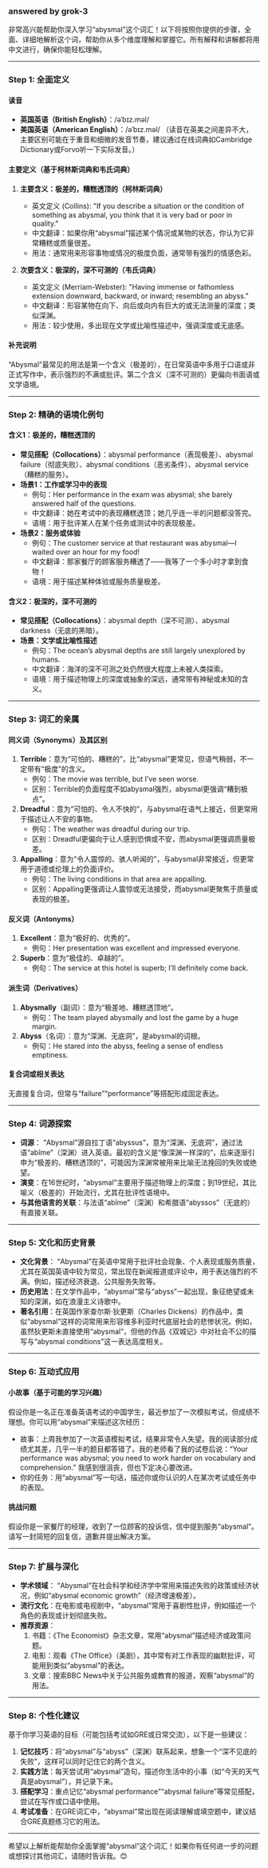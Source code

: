 ### answered by grok-3
非常高兴能帮助你深入学习“abysmal”这个词汇！以下将按照你提供的步骤，全面、详细地解析这个词，帮助你从多个维度理解和掌握它。所有解释和讲解都将用中文进行，确保你能轻松理解。

---

### Step 1: 全面定义
#### 读音
- **英国英语（British English）**：/əˈbɪz.məl/
- **美国英语（American English）**：/əˈbɪz.məl/
（读音在英美之间差异不大，主要区别可能在于重音和细微的发音节奏，建议通过在线词典如Cambridge Dictionary或Forvo听一下实际发音。）

#### 主要定义（基于柯林斯词典和韦氏词典）
1. **主要含义：极差的，糟糕透顶的（柯林斯词典）**
   - 英文定义 (Collins): "If you describe a situation or the condition of something as abysmal, you think that it is very bad or poor in quality."
   - 中文翻译：如果你用“abysmal”描述某个情况或某物的状态，你认为它非常糟糕或质量很差。
   - 用法：通常用来形容事物或情况的极度负面，通常带有强烈的情感色彩。
   
2. **次要含义：极深的，深不可测的（韦氏词典）**
   - 英文定义 (Merriam-Webster): "Having immense or fathomless extension downward, backward, or inward; resembling an abyss."
   - 中文翻译：形容某物在向下、向后或向内有巨大的或无法测量的深度；类似深渊。
   - 用法：较少使用，多出现在文学或比喻性描述中，强调深度或无底感。

#### 补充说明
“Abysmal”最常见的用法是第一个含义（极差的），在日常英语中多用于口语或非正式写作中，表示强烈的不满或批评。第二个含义（深不可测的）更偏向书面语或文学语境。

---

### Step 2: 精确的语境化例句
#### 含义1：极差的，糟糕透顶的
- **常见搭配（Collocations）**：abysmal performance（表现极差）、abysmal failure（彻底失败）、abysmal conditions（恶劣条件）、abysmal service（糟糕的服务）。
- **场景1：工作或学习中的表现**
  - 例句：Her performance in the exam was abysmal; she barely answered half of the questions.
  - 中文翻译：她在考试中的表现糟糕透顶；她几乎连一半的问题都没答完。
  - 语境：用于批评某人在某个任务或测试中的表现极差。
- **场景2：服务或体验**
  - 例句：The customer service at that restaurant was abysmal—I waited over an hour for my food!
  - 中文翻译：那家餐厅的顾客服务糟透了——我等了一个多小时才拿到食物！
  - 语境：用于描述某种体验或服务质量极差。

#### 含义2：极深的，深不可测的
- **常见搭配（Collocations）**：abysmal depth（深不可测）、abysmal darkness（无底的黑暗）。
- **场景：文学或比喻性描述**
  - 例句：The ocean’s abysmal depths are still largely unexplored by humans.
  - 中文翻译：海洋的深不可测之处仍然很大程度上未被人类探索。
  - 语境：用于描述物理上的深度或抽象的深远，通常带有神秘或未知的含义。

---

### Step 3: 词汇的亲属
#### 同义词（Synonyms）及其区别
1. **Terrible**：意为“可怕的、糟糕的”，比“abysmal”更常见，但语气稍弱，不一定带有“极度”的含义。
   - 例句：The movie was terrible, but I’ve seen worse.
   - 区别：Terrible的负面程度不如abysmal强烈，abysmal更强调“糟到极点”。
2. **Dreadful**：意为“可怕的、令人不快的”，与abysmal在语气上接近，但更常用于描述让人不安的事物。
   - 例句：The weather was dreadful during our trip.
   - 区别：Dreadful更偏向于让人感到恐惧或不安，而abysmal更强调质量极差。
3. **Appalling**：意为“令人震惊的、骇人听闻的”，与abysmal非常接近，但更常用于道德或伦理上的负面评价。
   - 例句：The living conditions in that area are appalling.
   - 区别：Appalling更强调让人震惊或无法接受，而abysmal更聚焦于质量或表现的极差。

#### 反义词（Antonyms）
1. **Excellent**：意为“极好的、优秀的”。
   - 例句：Her presentation was excellent and impressed everyone.
2. **Superb**：意为“极佳的、卓越的”。
   - 例句：The service at this hotel is superb; I’ll definitely come back.

#### 派生词（Derivatives）
1. **Abysmally**（副词）：意为“极差地、糟糕透顶地”。
   - 例句：The team played abysmally and lost the game by a huge margin.
2. **Abyss**（名词）：意为“深渊、无底洞”，是abysmal的词根。
   - 例句：He stared into the abyss, feeling a sense of endless emptiness.

#### 复合词或相关表达
无直接复合词，但常与“failure”“performance”等搭配形成固定表达。

---

### Step 4: 词源探索
- **词源**： “Abysmal”源自拉丁语“abyssus”，意为“深渊、无底洞”，通过法语“abîme”（深渊）进入英语。最初的含义是“像深渊一样深的”，后来逐渐引申为“极差的、糟糕透顶的”，可能因为深渊常被用来比喻无法挽回的失败或绝望。
- **演变**：在16世纪时，“abysmal”主要用于描述物理上的深度；到19世纪，其比喻义（极差的）开始流行，尤其在批评性语境中。
- **与其他语言的关联**：与法语“abîme”（深渊）和希腊语“abyssos”（无底的）有直接关联。

---

### Step 5: 文化和历史背景
- **文化背景**： “Abysmal”在英语中常用于批评社会现象、个人表现或服务质量，尤其在英国英语中较为常见，常出现在新闻报道或评论中，用于表达强烈的不满。例如，描述经济衰退、公共服务失败等。
- **历史用法**：在文学作品中，“abysmal”常与“abyss”一起出现，象征绝望或未知的深渊，如在浪漫主义诗歌中。
- **著名引用**：在英国作家查尔斯·狄更斯（Charles Dickens）的作品中，类似“abysmal”这样的词常用来形容维多利亚时代底层社会的悲惨状况。例如，虽然狄更斯未直接使用“abysmal”，但他的作品《双城记》中对社会不公的描写与“abysmal conditions”这一表达高度相关。

---

### Step 6: 互动式应用
#### 小故事（基于可能的学习兴趣）
假设你是一名正在准备英语考试的中国学生，最近参加了一次模拟考试，但成绩不理想。你可以用“abysmal”来描述这次经历：
- 故事：上周我参加了一次英语模拟考试，结果非常令人失望。我的阅读部分成绩尤其差，几乎一半的题目都答错了。我的老师看了我的试卷后说：“Your performance was abysmal; you need to work harder on vocabulary and comprehension.” 我感到很沮丧，但也下定决心要改进。
- 你的任务：用“abysmal”写一句话，描述你或你认识的人在某次考试或任务中的表现。

#### 挑战问题
假设你是一家餐厅的经理，收到了一位顾客的投诉信，信中提到服务“abysmal”。请写一封简短的回复信，道歉并提出解决方案。

---

### Step 7: 扩展与深化
- **学术领域**： “Abysmal”在社会科学和经济学中常用来描述失败的政策或经济状况，例如“abysmal economic growth”（经济增速极差）。
- **流行文化**：在电影或电视剧中，“abysmal”常用于喜剧性批评，例如描述一个角色的表现或计划彻底失败。
- **推荐资源**：
  1. 书籍：《The Economist》杂志文章，常用“abysmal”描述经济或政策问题。
  2. 电影：观看《The Office》（美剧），其中常有对工作表现的幽默批评，可能用到类似“abysmal”的表达。
  3. 文章：搜索BBC News中关于公共服务或教育的报道，观察“abysmal”的用法。

---

### Step 8: 个性化建议
基于你学习英语的目标（可能包括考试如GRE或日常交流），以下是一些建议：
1. **记忆技巧**：将“abysmal”与“abyss”（深渊）联系起来，想象一个“深不见底的失败”，这样可以同时记住它的两个含义。
2. **实践方法**：每天尝试用“abysmal”造句，描述你生活中的小事（如“今天的天气真是abysmal”），并记录下来。
3. **搭配学习**：重点记忆“abysmal performance”“abysmal failure”等常见搭配，尝试在写作或口语中使用。
4. **考试准备**：在GRE词汇中，“abysmal”常出现在阅读理解或填空题中，建议结合GRE真题练习它的用法。

---

希望以上解析能帮助你全面掌握“abysmal”这个词汇！如果你有任何进一步的问题或想探讨其他词汇，请随时告诉我。😊